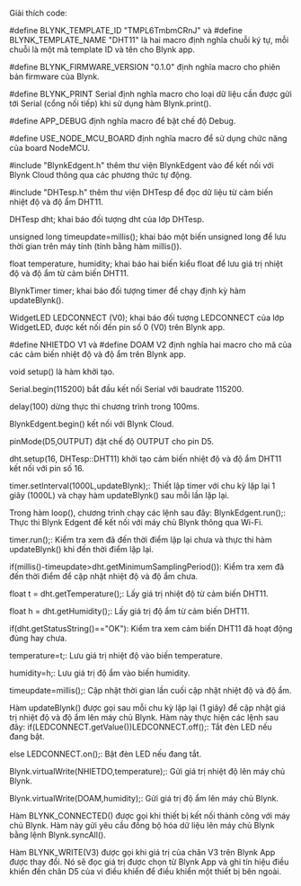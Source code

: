 Giải thích code:

#define BLYNK_TEMPLATE_ID "TMPL6TmbmCRnJ" và #define BLYNK_TEMPLATE_NAME "DHT11" là hai macro định nghĩa chuỗi ký tự, mỗi chuỗi là một mã template ID và tên cho Blynk app.

#define BLYNK_FIRMWARE_VERSION "0.1.0" định nghĩa macro cho phiên bản firmware của Blynk.

#define BLYNK_PRINT Serial định nghĩa macro cho loại dữ liệu cần được gửi tới Serial (cổng nối tiếp) khi sử dụng hàm Blynk.print().

#define APP_DEBUG định nghĩa macro để bật chế độ Debug.

#define USE_NODE_MCU_BOARD định nghĩa macro để sử dụng chức năng của board NodeMCU.

#include "BlynkEdgent.h" thêm thư viện BlynkEdgent vào để kết nối với Blynk Cloud thông qua các phương thức tự động.

#include "DHTesp.h" thêm thư viện DHTesp để đọc dữ liệu từ cảm biến nhiệt độ và độ ẩm DHT11.

DHTesp dht; khai báo đối tượng dht của lớp DHTesp.

unsigned long timeupdate=millis(); khai báo một biến unsigned long để lưu thời gian trên máy tính (tính bằng hàm millis()).

float temperature, humidity; khai báo hai biến kiểu float để lưu giá trị nhiệt độ và độ ẩm từ cảm biến DHT11.

BlynkTimer timer; khai báo đối tượng timer để chạy định kỳ hàm updateBlynk().

WidgetLED LEDCONNECT (V0); khai báo đối tượng LEDCONNECT của lớp WidgetLED, được kết nối đến pin số 0 (V0) trên Blynk app.

#define NHIETDO V1 và #define DOAM V2 định nghĩa hai macro cho mã của các cảm biến nhiệt độ và độ ẩm trên Blynk app.

void setup() là hàm khởi tạo.

Serial.begin(115200) bắt đầu kết nối Serial với baudrate 115200.

delay(100) dừng thực thi chương trình trong 100ms.

BlynkEdgent.begin() kết nối với Blynk Cloud.

pinMode(D5,OUTPUT) đặt chế độ OUTPUT cho pin D5.

dht.setup(16, DHTesp::DHT11) khởi tạo cảm biến nhiệt độ và độ ẩm DHT11 kết nối với pin số 16.

timer.setInterval(1000L,updateBlynk);: Thiết lập timer với chu kỳ lặp lại 1 giây (1000L) và chạy hàm updateBlynk() sau mỗi lần lặp lại.

Trong hàm loop(), chương trình chạy các lệnh sau đây:
BlynkEdgent.run();: Thực thi Blynk Edgent để kết nối với máy chủ Blynk thông qua Wi-Fi.

timer.run();: Kiểm tra xem đã đến thời điểm lặp lại chưa và thực thi hàm updateBlynk() khi đến thời điểm lặp lại.

if(millis()-timeupdate>dht.getMinimumSamplingPeriod()): Kiểm tra xem đã đến thời điểm để cập nhật nhiệt độ và độ ẩm chưa.

float t = dht.getTemperature();: Lấy giá trị nhiệt độ từ cảm biến DHT11.

float h = dht.getHumidity();: Lấy giá trị độ ẩm từ cảm biến DHT11.

if(dht.getStatusString()=="OK"): Kiểm tra xem cảm biến DHT11 đã hoạt động đúng hay chưa.

temperature=t;: Lưu giá trị nhiệt độ vào biến temperature.

humidity=h;: Lưu giá trị độ ẩm vào biến humidity.

timeupdate=millis();: Cập nhật thời gian lần cuối cập nhật nhiệt độ và độ ẩm.

Hàm updateBlynk() được gọi sau mỗi chu kỳ lặp lại (1 giây) để cập nhật giá trị nhiệt độ và độ ẩm lên máy chủ Blynk. Hàm này thực hiện các lệnh sau đây:
if(LEDCONNECT.getValue())LEDCONNECT.off();: Tắt đèn LED nếu đang bật.

else LEDCONNECT.on();: Bật đèn LED nếu đang tắt.

Blynk.virtualWrite(NHIETDO,temperature);: Gửi giá trị nhiệt độ lên máy chủ Blynk.

Blynk.virtualWrite(DOAM,humidity);: Gửi giá trị độ ẩm lên máy chủ Blynk.

Hàm BLYNK_CONNECTED() được gọi khi thiết bị kết nối thành công với máy chủ Blynk. Hàm này gửi yêu cầu đồng bộ hóa dữ liệu lên máy chủ Blynk bằng lệnh Blynk.syncAll().

Hàm BLYNK_WRITE(V3) được gọi khi giá trị của chân V3 trên Blynk App được thay đổi. Nó sẽ đọc giá trị được chọn từ Blynk App và ghi tín hiệu điều khiển đến chân D5 của vi điều khiển để điều khiển một thiết bị bên ngoài.
